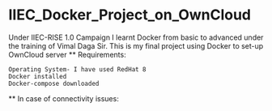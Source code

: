 # IIEC_Docker_Project_on_OwnCloud

Under IIEC-RISE 1.0 Campaign I learnt Docker from basic to advanced under the training of Vimal Daga Sir. This is my final project using Docker to set-up OwnCloud server
** Requirements:

    Operating System- I have used RedHat 8
    Docker installed
    Docker-compose downloaded
** In case of connectivity issues:
    
    
